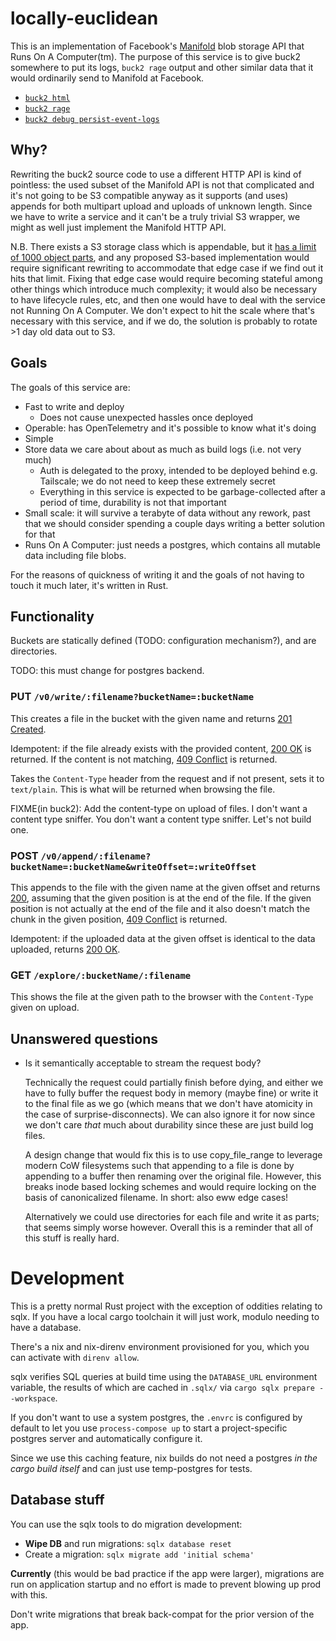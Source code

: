 # locally-euclidean

This is an implementation of Facebook's [Manifold] blob storage API that Runs On A Computer(tm).
The purpose of this service is to give buck2 somewhere to put its logs, `buck2 rage` output and other similar data that it would ordinarily send to Manifold at Facebook.

- [`buck2 html`](https://github.com/facebook/buck2/blob/ca732304bc0baba82adc3dc5c2ddfebb871df5cc/app/buck2_server_commands/src/html.rs#L44-L51)
- [`buck2 rage`](https://github.com/facebook/buck2/blob/1ac3d816e97e5b069bc4c4a9349be6c80e8c93f0/app/buck2_client/src/commands/rage/manifold.rs#L51-L64)
- [`buck2 debug persist-event-logs`](https://github.com/facebook/buck2/blob/fc110050fc5c383dadefa376b6093ea770d4bcb1/app/buck2_event_log/src/write.rs#L261-L264)

[Manifold]: https://www.youtube.com/watch?v=tddb-zbmnTo

## Why?

Rewriting the buck2 source code to use a different HTTP API is kind of pointless: the used subset of the Manifold API is not that complicated and it's not going to be S3 compatible anyway as it supports (and uses) appends for both multipart upload and uploads of unknown length.
Since we have to write a service and it can't be a truly trivial S3 wrapper, we might as well just implement the Manifold HTTP API.

N.B. There exists a S3 storage class which is appendable, but it [has a limit of 1000 object parts][s3-appends], and any proposed S3-based implementation would require significant rewriting to accommodate that edge case if we find out it hits that limit.
Fixing that edge case would require becoming stateful among other things which introduce much complexity; it would also be necessary to have lifecycle rules, etc, and then one would have to deal with the service not Running On A Computer.
We don't expect to hit the scale where that's necessary with this service, and if we do, the solution is probably to rotate >1 day old data out to S3.

[s3-appends]: https://docs.aws.amazon.com/AmazonS3/latest/userguide/directory-buckets-objects-append.html

## Goals

The goals of this service are:
* Fast to write and deploy
  * Does not cause unexpected hassles once deployed
* Operable: has OpenTelemetry and it's possible to know what it's doing
* Simple
* Store data we care about about as much as build logs (i.e. not very much)
  * Auth is delegated to the proxy, intended to be deployed behind e.g. Tailscale; we do not need to keep these extremely secret
  * Everything in this service is expected to be garbage-collected after a period of time, durability is not that important
* Small scale: it will survive a terabyte of data without any rework, past that we should consider spending a couple days writing a better solution for that
* Runs On A Computer: just needs a postgres, which contains all mutable data including file blobs.

For the reasons of quickness of writing it and the goals of not having to touch it much later, it's written in Rust.

## Functionality

Buckets are statically defined (TODO: configuration mechanism?), and are directories.

TODO: this must change for postgres backend.

### PUT `/v0/write/:filename?bucketName=:bucketName`

This creates a file in the bucket with the given name and returns [201 Created][http201].

Idempotent: if the file already exists with the provided content, [200 OK][http200] is returned.
If the content is not matching, [409 Conflict][http409] is returned.

Takes the `Content-Type` header from the request and if not present, sets it to `text/plain`.
This is what will be returned when browsing the file.

FIXME(in buck2): Add the content-type on upload of files. I don't want a content type sniffer. You don't want a content type sniffer. Let's not build one.

### POST `/v0/append/:filename?bucketName=:bucketName&writeOffset=:writeOffset`

This appends to the file with the given name at the given offset and returns [200][http200], assuming that the given position is at the end of the file.
If the given position is not actually at the end of the file and it also doesn't match the chunk in the given position, [409 Conflict][http409] is returned.

Idempotent: if the uploaded data at the given offset is identical to the data uploaded, returns [200 OK][http200].

[http200]: https://http.cat/status/200
[http201]: https://http.cat/status/201
[http409]: https://http.cat/status/409

### GET `/explore/:bucketName/:filename`

This shows the file at the given path to the browser with the `Content-Type` given on upload.

## Unanswered questions

* Is it semantically acceptable to stream the request body?

  Technically the request could partially finish before dying, and either we have to
  fully buffer the request body in memory (maybe fine) or write it to the
  final file as we go (which means that we don't have atomicity in the
  case of surprise-disconnects). We can also ignore it for now since we don't
  care *that* much about durability since these are just build log files.

  A design change that would fix this is to use copy_file_range to
  leverage modern CoW filesystems such that appending to a file is done by
  appending to a buffer then renaming over the original file. However,
  this breaks inode based locking schemes and would require locking on the
  basis of canonicalized filename. In short: also eww edge cases!

  Alternatively we could use directories for each file and write it as parts;
  that seems simply worse however. Overall this is a reminder that all of this
  stuff is really hard.

# Development

This is a pretty normal Rust project with the exception of oddities relating to sqlx.
If you have a local cargo toolchain it will just work, modulo needing to have a database.

There's a nix and nix-direnv environment provisioned for you, which you can activate with `direnv allow`.

sqlx verifies SQL queries at build time using the `DATABASE_URL` environment variable, the results of which are cached in `.sqlx/` via `cargo sqlx prepare --workspace`.

If you don't want to use a system postgres, the `.envrc` is configured by default to let you use `process-compose up` to start a project-specific postgres server and automatically configure it.

Since we use this caching feature, nix builds do not need a postgres *in the cargo build itself* and can just use temp-postgres for tests.

## Database stuff

You can use the sqlx tools to do migration development:

- **Wipe DB** and run migrations: `sqlx database reset`
- Create a migration: `sqlx migrate add 'initial schema'`

**Currently** (this would be bad practice if the app were larger), migrations are run on application startup and no effort is made to prevent blowing up prod with this.

Don't write migrations that break back-compat for the prior version of the app.
